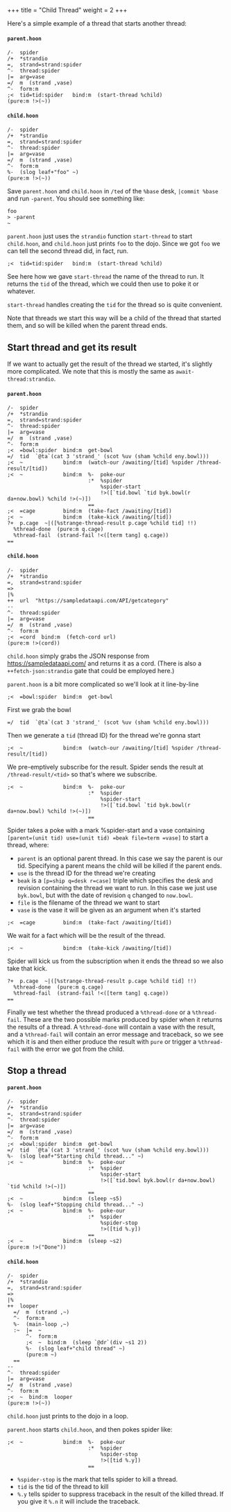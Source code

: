+++
title = "Child Thread"
weight = 2
+++

Here's a simple example of a thread that starts another thread:

#### `parent.hoon`

```hoon
/-  spider
/+  *strandio
=,  strand=strand:spider
^-  thread:spider
|=  arg=vase
=/  m  (strand ,vase)
^-  form:m
;<  tid=tid:spider   bind:m  (start-thread %child)
(pure:m !>(~))
```

#### `child.hoon`

```hoon
/-  spider
/+  *strandio
=,  strand=strand:spider
^-  thread:spider
|=  arg=vase
=/  m  (strand ,vase)
^-  form:m
%-  (slog leaf+"foo" ~)
(pure:m !>(~))
```

Save `parent.hoon` and `child.hoon` in `/ted` of the `%base` desk, `|commit %base` and run `-parent`. You should see something like:

```
foo
> -parent
~
```

`parent.hoon` just uses the `strandio` function `start-thread` to start `child.hoon`, and `child.hoon` just prints `foo` to the dojo. Since we got `foo` we can tell the second thread did, in fact, run.

```hoon
;<  tid=tid:spider   bind:m  (start-thread %child)
```

See here how we gave `start-thread` the name of the thread to run. It returns the `tid` of the thread, which we could then use to poke it or whatever.

`start-thread` handles creating the `tid` for the thread so is quite convenient.

Note that threads we start this way will be a child of the thread that started them, and so will be killed when the parent thread ends.

## Start thread and get its result

If we want to actually get the result of the thread we started, it's slightly more complicated. We note that this is mostly the same as `await-thread:strandio`.

#### `parent.hoon`

```hoon
/-  spider
/+  *strandio
=,  strand=strand:spider
^-  thread:spider
|=  arg=vase
=/  m  (strand ,vase)
^-  form:m
;<  =bowl:spider  bind:m  get-bowl
=/  tid  `@ta`(cat 3 'strand_' (scot %uv (sham %child eny.bowl)))
;<  ~             bind:m  (watch-our /awaiting/[tid] %spider /thread-result/[tid])
;<  ~             bind:m  %-  poke-our
                          :*  %spider
                              %spider-start
                              !>([`tid.bowl `tid byk.bowl(r da+now.bowl) %child !>(~)])
                          ==
;<  =cage         bind:m  (take-fact /awaiting/[tid])
;<  ~             bind:m  (take-kick /awaiting/[tid])
?+  p.cage  ~|([%strange-thread-result p.cage %child tid] !!)
  %thread-done  (pure:m q.cage)
  %thread-fail  (strand-fail !<([term tang] q.cage))
==
```

#### `child.hoon`

```hoon
/-  spider
/+  *strandio
=,  strand=strand:spider
=>
|%
++  url  "https://sampledataapi.com/API/getcategory"
--
^-  thread:spider
|=  arg=vase
=/  m  (strand ,vase)
^-  form:m
;<  =cord  bind:m  (fetch-cord url)
(pure:m !>(cord))
```

`child.hoon` simply grabs the JSON response from https://sampledataapi.com/ and returns it as a cord.  (There is also a `++fetch-json:strandio` gate that could be employed here.)

`parent.hoon` is a bit more complicated so we'll look at it line-by-line

```hoon
;<  =bowl:spider  bind:m  get-bowl
```

First we grab the bowl

```hoon
=/  tid  `@ta`(cat 3 'strand_' (scot %uv (sham %child eny.bowl)))
```

Then we generate a `tid` (thread ID) for the thread we're gonna start

```hoon
;<  ~             bind:m  (watch-our /awaiting/[tid] %spider /thread-result/[tid])
```

We pre-emptively subscribe for the result. Spider sends the result at `/thread-result/<tid>` so that's where we subscribe.

```hoon
;<  ~             bind:m  %-  poke-our
                          :*  %spider
                              %spider-start
                              !>([`tid.bowl `tid byk.bowl(r da+now.bowl) %child !>(~)])
                          ==
```

Spider takes a poke with a mark %spider-start and a vase containing `[parent=(unit tid) use=(unit tid) =beak file=term =vase]` to start a thread, where:

- `parent` is an optional parent thread. In this case we say the parent is our tid. Specifying a parent means the child will be killed if the parent ends.
- `use` is the thread ID for the thread we're creating
- `beak` is a `[p=ship q=desk r=case]` triple which specifies the desk and revision containing the thread we want to run. In this case we just use `byk.bowl`, but with the date of revision `q` changed to `now.bowl`.
- `file` is the filename of the thread we want to start
- `vase` is the vase it will be given as an argument when it's started

```hoon
;<  =cage         bind:m  (take-fact /awaiting/[tid])
```

We wait for a fact which will be the result of the thread.

```hoon
;<  ~             bind:m  (take-kick /awaiting/[tid])
```

Spider will kick us from the subscription when it ends the thread so we also take that kick.

```hoon
?+  p.cage  ~|([%strange-thread-result p.cage %child tid] !!)
  %thread-done  (pure:m q.cage)
  %thread-fail  (strand-fail !<([term tang] q.cage))
==
```

Finally we test whether the thread produced a `%thread-done` or a `%thread-fail`. These are the two possible marks produced by spider when it returns the results of a thread. A `%thread-done` will contain a vase with the result, and a `%thread-fail` will contain an error message and traceback, so we see which it is and then either produce the result with `pure` or trigger a `%thread-fail` with the error we got from the child.

## Stop a thread

#### `parent.hoon`

```hoon
/-  spider
/+  *strandio
=,  strand=strand:spider
^-  thread:spider
|=  arg=vase
=/  m  (strand ,vase)
^-  form:m
;<  =bowl:spider  bind:m  get-bowl
=/  tid  `@ta`(cat 3 'strand_' (scot %uv (sham %child eny.bowl)))
%-  (slog leaf+"Starting child thread..." ~)
;<  ~             bind:m  %-  poke-our
                          :*  %spider
                              %spider-start
                              !>([`tid.bowl byk.bowl(r da+now.bowl) `tid %child !>(~)])
                          ==
;<  ~             bind:m  (sleep ~s5)
%-  (slog leaf+"Stopping child thread..." ~)
;<  ~             bind:m  %-  poke-our
                          :*  %spider
                              %spider-stop
                              !>([tid %.y])
                          ==
;<  ~             bind:m  (sleep ~s2)
(pure:m !>("Done"))
```

#### `child.hoon`

```hoon
/-  spider
/+  *strandio
=,  strand=strand:spider
=>
|%
++  looper
  =/  m  (strand ,~)
  ^-  form:m
  %-  (main-loop ,~)
  :~  |=  ~
      ^-  form:m
      ;<  ~  bind:m  (sleep `@dr`(div ~s1 2))
      %-  (slog leaf+"child thread" ~)
      (pure:m ~)
  ==
--
^-  thread:spider
|=  arg=vase
=/  m  (strand ,vase)
^-  form:m
;<  ~  bind:m  looper
(pure:m !>(~))
```

`child.hoon` just prints to the dojo in a loop.

`parent.hoon` starts `child.hoon`, and then pokes spider like:

```hoon
;<  ~             bind:m  %-  poke-our
                          :*  %spider
                              %spider-stop
                              !>([tid %.y])
                          ==
```

- `%spider-stop` is the mark that tells spider to kill a thread.
- `tid` is the tid of the thread to kill
- `%.y` tells spider to suppress traceback in the result of the killed thread. If you give it `%.n` it will include the traceback.

